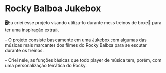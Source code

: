 <h1>Rocky Balboa Jukebox </h1>
<p>🖥Eu criei esse projeto visando utiliza-lo durante meus treinos de boxe🥊 para ter uma inspiração extra🔥.</p>

<p>- O projeto consiste basicamente em uma Jukebox com algumas das músicas mais marcantes dos filmes do Rocky Balboa para se escutar durante os treinos.</p>

<p>- Criei nele, as funções básicas que todo player de música tem, porém, com uma personalização temática do Rocky.</p>
